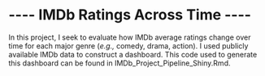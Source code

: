 # ---- IMDb Ratings Across Time ----
In this project, I seek to evaluate how IMDb average ratings change over time for each major genre (_e.g.,_ comedy, drama, action).
I used publicly available IMDb data to construct a dashboard. This code used to generate this dashboard can be found in IMDb_Project_Pipeline_Shiny.Rmd.
